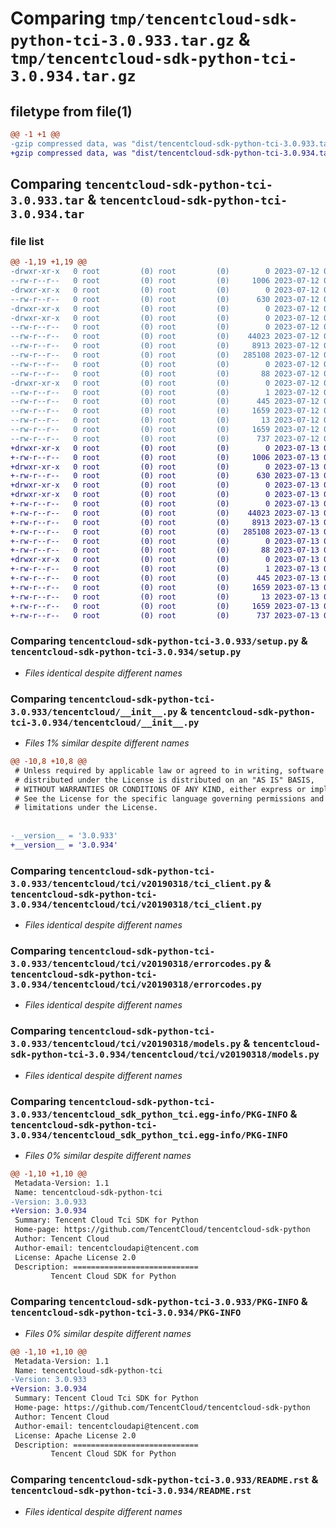 # Comparing `tmp/tencentcloud-sdk-python-tci-3.0.933.tar.gz` & `tmp/tencentcloud-sdk-python-tci-3.0.934.tar.gz`

## filetype from file(1)

```diff
@@ -1 +1 @@
-gzip compressed data, was "dist/tencentcloud-sdk-python-tci-3.0.933.tar", last modified: Wed Jul 12 00:38:14 2023, max compression
+gzip compressed data, was "dist/tencentcloud-sdk-python-tci-3.0.934.tar", last modified: Thu Jul 13 00:34:10 2023, max compression
```

## Comparing `tencentcloud-sdk-python-tci-3.0.933.tar` & `tencentcloud-sdk-python-tci-3.0.934.tar`

### file list

```diff
@@ -1,19 +1,19 @@
-drwxr-xr-x   0 root         (0) root         (0)        0 2023-07-12 00:38:14.000000 tencentcloud-sdk-python-tci-3.0.933/
--rw-r--r--   0 root         (0) root         (0)     1006 2023-07-12 00:38:14.000000 tencentcloud-sdk-python-tci-3.0.933/setup.py
-drwxr-xr-x   0 root         (0) root         (0)        0 2023-07-12 00:38:14.000000 tencentcloud-sdk-python-tci-3.0.933/tencentcloud/
--rw-r--r--   0 root         (0) root         (0)      630 2023-07-12 00:38:14.000000 tencentcloud-sdk-python-tci-3.0.933/tencentcloud/__init__.py
-drwxr-xr-x   0 root         (0) root         (0)        0 2023-07-12 00:38:14.000000 tencentcloud-sdk-python-tci-3.0.933/tencentcloud/tci/
-drwxr-xr-x   0 root         (0) root         (0)        0 2023-07-12 00:38:14.000000 tencentcloud-sdk-python-tci-3.0.933/tencentcloud/tci/v20190318/
--rw-r--r--   0 root         (0) root         (0)        0 2023-07-12 00:38:14.000000 tencentcloud-sdk-python-tci-3.0.933/tencentcloud/tci/v20190318/__init__.py
--rw-r--r--   0 root         (0) root         (0)    44023 2023-07-12 00:38:14.000000 tencentcloud-sdk-python-tci-3.0.933/tencentcloud/tci/v20190318/tci_client.py
--rw-r--r--   0 root         (0) root         (0)     8913 2023-07-12 00:38:14.000000 tencentcloud-sdk-python-tci-3.0.933/tencentcloud/tci/v20190318/errorcodes.py
--rw-r--r--   0 root         (0) root         (0)   285108 2023-07-12 00:38:14.000000 tencentcloud-sdk-python-tci-3.0.933/tencentcloud/tci/v20190318/models.py
--rw-r--r--   0 root         (0) root         (0)        0 2023-07-12 00:38:14.000000 tencentcloud-sdk-python-tci-3.0.933/tencentcloud/tci/__init__.py
--rw-r--r--   0 root         (0) root         (0)       88 2023-07-12 00:38:14.000000 tencentcloud-sdk-python-tci-3.0.933/setup.cfg
-drwxr-xr-x   0 root         (0) root         (0)        0 2023-07-12 00:38:14.000000 tencentcloud-sdk-python-tci-3.0.933/tencentcloud_sdk_python_tci.egg-info/
--rw-r--r--   0 root         (0) root         (0)        1 2023-07-12 00:38:14.000000 tencentcloud-sdk-python-tci-3.0.933/tencentcloud_sdk_python_tci.egg-info/dependency_links.txt
--rw-r--r--   0 root         (0) root         (0)      445 2023-07-12 00:38:14.000000 tencentcloud-sdk-python-tci-3.0.933/tencentcloud_sdk_python_tci.egg-info/SOURCES.txt
--rw-r--r--   0 root         (0) root         (0)     1659 2023-07-12 00:38:14.000000 tencentcloud-sdk-python-tci-3.0.933/tencentcloud_sdk_python_tci.egg-info/PKG-INFO
--rw-r--r--   0 root         (0) root         (0)       13 2023-07-12 00:38:14.000000 tencentcloud-sdk-python-tci-3.0.933/tencentcloud_sdk_python_tci.egg-info/top_level.txt
--rw-r--r--   0 root         (0) root         (0)     1659 2023-07-12 00:38:14.000000 tencentcloud-sdk-python-tci-3.0.933/PKG-INFO
--rw-r--r--   0 root         (0) root         (0)      737 2023-07-12 00:38:14.000000 tencentcloud-sdk-python-tci-3.0.933/README.rst
+drwxr-xr-x   0 root         (0) root         (0)        0 2023-07-13 00:34:10.000000 tencentcloud-sdk-python-tci-3.0.934/
+-rw-r--r--   0 root         (0) root         (0)     1006 2023-07-13 00:34:10.000000 tencentcloud-sdk-python-tci-3.0.934/setup.py
+drwxr-xr-x   0 root         (0) root         (0)        0 2023-07-13 00:34:10.000000 tencentcloud-sdk-python-tci-3.0.934/tencentcloud/
+-rw-r--r--   0 root         (0) root         (0)      630 2023-07-13 00:34:10.000000 tencentcloud-sdk-python-tci-3.0.934/tencentcloud/__init__.py
+drwxr-xr-x   0 root         (0) root         (0)        0 2023-07-13 00:34:10.000000 tencentcloud-sdk-python-tci-3.0.934/tencentcloud/tci/
+drwxr-xr-x   0 root         (0) root         (0)        0 2023-07-13 00:34:10.000000 tencentcloud-sdk-python-tci-3.0.934/tencentcloud/tci/v20190318/
+-rw-r--r--   0 root         (0) root         (0)        0 2023-07-13 00:34:10.000000 tencentcloud-sdk-python-tci-3.0.934/tencentcloud/tci/v20190318/__init__.py
+-rw-r--r--   0 root         (0) root         (0)    44023 2023-07-13 00:34:10.000000 tencentcloud-sdk-python-tci-3.0.934/tencentcloud/tci/v20190318/tci_client.py
+-rw-r--r--   0 root         (0) root         (0)     8913 2023-07-13 00:34:10.000000 tencentcloud-sdk-python-tci-3.0.934/tencentcloud/tci/v20190318/errorcodes.py
+-rw-r--r--   0 root         (0) root         (0)   285108 2023-07-13 00:34:10.000000 tencentcloud-sdk-python-tci-3.0.934/tencentcloud/tci/v20190318/models.py
+-rw-r--r--   0 root         (0) root         (0)        0 2023-07-13 00:34:10.000000 tencentcloud-sdk-python-tci-3.0.934/tencentcloud/tci/__init__.py
+-rw-r--r--   0 root         (0) root         (0)       88 2023-07-13 00:34:10.000000 tencentcloud-sdk-python-tci-3.0.934/setup.cfg
+drwxr-xr-x   0 root         (0) root         (0)        0 2023-07-13 00:34:10.000000 tencentcloud-sdk-python-tci-3.0.934/tencentcloud_sdk_python_tci.egg-info/
+-rw-r--r--   0 root         (0) root         (0)        1 2023-07-13 00:34:10.000000 tencentcloud-sdk-python-tci-3.0.934/tencentcloud_sdk_python_tci.egg-info/dependency_links.txt
+-rw-r--r--   0 root         (0) root         (0)      445 2023-07-13 00:34:10.000000 tencentcloud-sdk-python-tci-3.0.934/tencentcloud_sdk_python_tci.egg-info/SOURCES.txt
+-rw-r--r--   0 root         (0) root         (0)     1659 2023-07-13 00:34:10.000000 tencentcloud-sdk-python-tci-3.0.934/tencentcloud_sdk_python_tci.egg-info/PKG-INFO
+-rw-r--r--   0 root         (0) root         (0)       13 2023-07-13 00:34:10.000000 tencentcloud-sdk-python-tci-3.0.934/tencentcloud_sdk_python_tci.egg-info/top_level.txt
+-rw-r--r--   0 root         (0) root         (0)     1659 2023-07-13 00:34:10.000000 tencentcloud-sdk-python-tci-3.0.934/PKG-INFO
+-rw-r--r--   0 root         (0) root         (0)      737 2023-07-13 00:34:10.000000 tencentcloud-sdk-python-tci-3.0.934/README.rst
```

### Comparing `tencentcloud-sdk-python-tci-3.0.933/setup.py` & `tencentcloud-sdk-python-tci-3.0.934/setup.py`

 * *Files identical despite different names*

### Comparing `tencentcloud-sdk-python-tci-3.0.933/tencentcloud/__init__.py` & `tencentcloud-sdk-python-tci-3.0.934/tencentcloud/__init__.py`

 * *Files 1% similar despite different names*

```diff
@@ -10,8 +10,8 @@
 # Unless required by applicable law or agreed to in writing, software
 # distributed under the License is distributed on an "AS IS" BASIS,
 # WITHOUT WARRANTIES OR CONDITIONS OF ANY KIND, either express or implied.
 # See the License for the specific language governing permissions and
 # limitations under the License.
 
 
-__version__ = '3.0.933'
+__version__ = '3.0.934'
```

### Comparing `tencentcloud-sdk-python-tci-3.0.933/tencentcloud/tci/v20190318/tci_client.py` & `tencentcloud-sdk-python-tci-3.0.934/tencentcloud/tci/v20190318/tci_client.py`

 * *Files identical despite different names*

### Comparing `tencentcloud-sdk-python-tci-3.0.933/tencentcloud/tci/v20190318/errorcodes.py` & `tencentcloud-sdk-python-tci-3.0.934/tencentcloud/tci/v20190318/errorcodes.py`

 * *Files identical despite different names*

### Comparing `tencentcloud-sdk-python-tci-3.0.933/tencentcloud/tci/v20190318/models.py` & `tencentcloud-sdk-python-tci-3.0.934/tencentcloud/tci/v20190318/models.py`

 * *Files identical despite different names*

### Comparing `tencentcloud-sdk-python-tci-3.0.933/tencentcloud_sdk_python_tci.egg-info/PKG-INFO` & `tencentcloud-sdk-python-tci-3.0.934/tencentcloud_sdk_python_tci.egg-info/PKG-INFO`

 * *Files 0% similar despite different names*

```diff
@@ -1,10 +1,10 @@
 Metadata-Version: 1.1
 Name: tencentcloud-sdk-python-tci
-Version: 3.0.933
+Version: 3.0.934
 Summary: Tencent Cloud Tci SDK for Python
 Home-page: https://github.com/TencentCloud/tencentcloud-sdk-python
 Author: Tencent Cloud
 Author-email: tencentcloudapi@tencent.com
 License: Apache License 2.0
 Description: ============================
         Tencent Cloud SDK for Python
```

### Comparing `tencentcloud-sdk-python-tci-3.0.933/PKG-INFO` & `tencentcloud-sdk-python-tci-3.0.934/PKG-INFO`

 * *Files 0% similar despite different names*

```diff
@@ -1,10 +1,10 @@
 Metadata-Version: 1.1
 Name: tencentcloud-sdk-python-tci
-Version: 3.0.933
+Version: 3.0.934
 Summary: Tencent Cloud Tci SDK for Python
 Home-page: https://github.com/TencentCloud/tencentcloud-sdk-python
 Author: Tencent Cloud
 Author-email: tencentcloudapi@tencent.com
 License: Apache License 2.0
 Description: ============================
         Tencent Cloud SDK for Python
```

### Comparing `tencentcloud-sdk-python-tci-3.0.933/README.rst` & `tencentcloud-sdk-python-tci-3.0.934/README.rst`

 * *Files identical despite different names*

